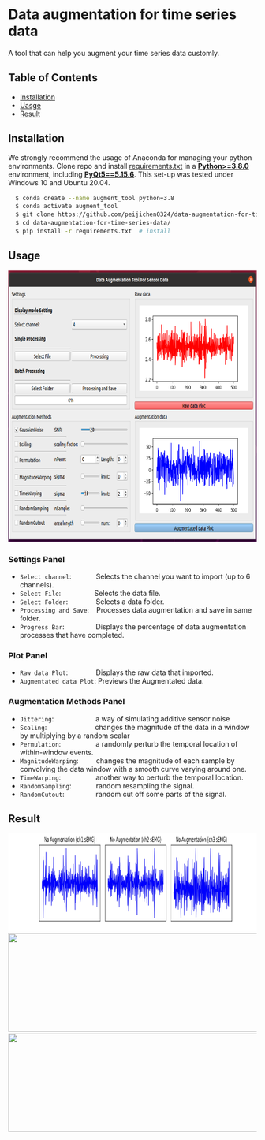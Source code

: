 # Data augmentation for time series data
A tool that can help you  augment your time series data customly.

## Table of Contents
 * [Installation](#installation)
 * [Uasge](#usage)
 * [Result](#result)

## Installation
We strongly recommend the usage of Anaconda for managing your python environments. Clone repo and install [requirements.txt](https://github.com/peijichen0324/data-augmentation-for-time-series-data/blob/main/requirements.txt) in a
[**Python>=3.8.0**](https://www.python.org/) environment, including
[**PyQt5==5.15.6**](https://riverbankcomputing.com/software/pyqt/).
This set-up was tested under Windows 10 and Ubuntu 20.04.

```bash
  $ conda create --name augment_tool python=3.8
  $ conda activate augment_tool
  $ git clone https://github.com/peijichen0324/data-augmentation-for-time-series-data  # clone
  $ cd data-augmentation-for-time-series-data/
  $ pip install -r requirements.txt  # install
```

## Usage
<div align='center'>
<img src = 'figure/Gui.png' height="550px" width="800px">
</div>

### Settings Panel

- `Select channel`: &emsp;&emsp;&ensp;&ensp;       Selects the channel you want to import (up to 6 channels).
- `Select File`:  &emsp;&emsp;&emsp; &ensp;&ensp;  Selects the data file.
- `Select Folder`:  &emsp;&emsp;&emsp;&ensp;       Selects a data folder.
- `Processing and Save`: &ensp;                    Processes data augmentation and save in same folder.
- `Progress Bar`: &emsp;&emsp;&emsp;&ensp;&ensp;   Displays the percentage of data augmentation processes that have completed. 

### Plot Panel

- `Raw data Plot`: &emsp;&emsp;&emsp;&ensp;        Displays the raw data that imported.
- `Augmentated data Plot`:                         Previews the Augmentated data.

### Augmentation Methods Panel

- `Jittering`:&emsp;&emsp;&emsp;&emsp;&emsp; &ensp;   a way of simulating additive sensor noise
- `Scaling`:&emsp;&emsp;&emsp;&emsp;&emsp;&emsp;&emsp;changes the magnitude of the data in a window by multiplying by a random scalar
- `Permulation`:&emsp;&emsp;&emsp;&emsp; &ensp;       a randomly perturb the temporal location of within-window events. 
- `MagnitudeWarping`:&ensp;&emsp;  &ensp;             changes the magnitude of each sample by convolving the data window with a smooth curve varying around one.
- `TimeWarping`:&emsp;&emsp;&emsp;&emsp;   &ensp;     another way to perturb the temporal location. 
- `RandomSampling`:&emsp;&ensp;&emsp;   &ensp;        random resampling  the signal.
- `RandomCutout`:&emsp;&emsp;&ensp;&emsp;   &ensp;    random cut off some parts of the signal.

## Result
<div align='center'>
<img src = 'figure/raw.jpg' height="200px" width="1600px">
</div>

<div align='center'>
<img src = 'figure/Gauss.gif' height="200px" width="1600px">
</div>

<div align='center'>
<img src = 'figure/perm.gif' height="200px" width="1600px">
</div>

